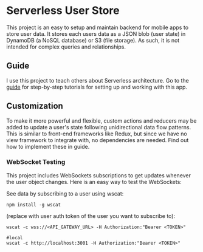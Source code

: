 # Serverless User Store

This project is an easy to setup and maintain backend for mobile apps to store user data. It stores each users data as a JSON blob (user state) in DynamoDB (a NoSQL database) or S3 (file storage). As such, it is not intended for complex queries and relationships.

## Guide

I use this project to teach others about Serverless architecture. Go to the [guide](guide/) for step-by-step tutorials for setting up and working with this app.  

## Customization

To make it more powerful and flexible, custom actions and reducers may be added to update a user's state following unidirectional data flow patterns. This is similar to front-end frameworks like Redux, but since we have no view framework to integrate with, no dependencies are needed. Find out how to implement these in guide.


### WebSocket Testing

This project includes WebSockets subscriptions to get updates whenever the user object changes. Here is an easy way to test the WebSockets: 

See data by subscribing to a user using wscat:
```
npm install -g wscat
```

(replace <TOKEN> with user auth token of the user you want to subscribe to):
```
wscat -c wss://<API_GATEWAY_URL> -H Authorization:"Bearer <TOKEN>"

#local
wscat -c http://localhost:3001 -H Authorization:"Bearer <TOKEN>"
```